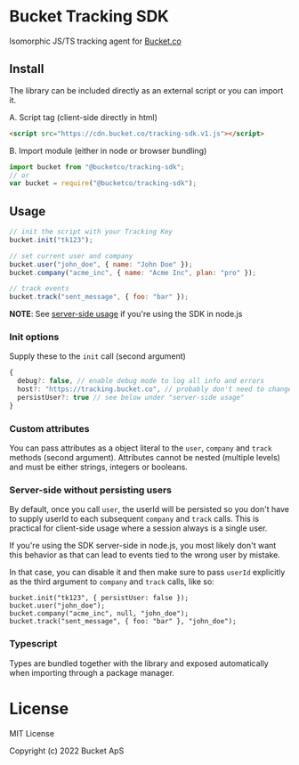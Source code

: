 # Bucket Tracking SDK

Isomorphic JS/TS tracking agent for [Bucket.co](https://bucket.co)

## Install

The library can be included directly as an external script or you can import it.

A. Script tag (client-side directly in html)

```html
<script src="https://cdn.bucket.co/tracking-sdk.v1.js"></script>
```

B. Import module (either in node or browser bundling)

```js
import bucket from "@bucketco/tracking-sdk";
// or
var bucket = require("@bucketco/tracking-sdk");
```

## Usage

```js
// init the script with your Tracking Key
bucket.init("tk123");

// set current user and company
bucket.user("john_doe", { name: "John Doe" });
bucket.company("acme_inc", { name: "Acme Inc", plan: "pro" });

// track events
bucket.track("sent_message", { foo: "bar" });
```

**NOTE**: See [server-side usage](#-server-side-without-persisting-user) if you're using the SDK in node.js

### Init options

Supply these to the `init` call (second argument)

```ts
{
  debug?: false, // enable debug mode to log all info and errors
  host?: "https://tracking.bucket.co", // probably don't need to change this
  persistUser?: true // see below under "server-side usage"
}
```

### Custom attributes

You can pass attributes as a object literal to the `user`, `company` and `track` methods (second argument).
Attributes cannot be nested (multiple levels) and must be either strings, integers or booleans.

### Server-side without persisting users

By default, once you call `user`, the userId will be persisted so you don't have to supply userId to each subsequent `company` and `track` calls.
This is practical for client-side usage where a session always is a single user.

If you're using the SDK server-side in node.js, you most likely don't want this behavior as that can lead to events tied to the wrong user by mistake.

In that case, you can disable it and then make sure to pass `userId` explicitly as the third argument to `company` and `track` calls, like so:

```
bucket.init("tk123", { persistUser: false });
bucket.user("john_doe");
bucket.company("acme_inc", null, "john_doe");
bucket.track("sent_message", { foo: "bar" }, "john_doe");
```

### Typescript

Types are bundled together with the library and exposed automatically when importing through a package manager.

# License

MIT License

Copyright (c) 2022 Bucket ApS
